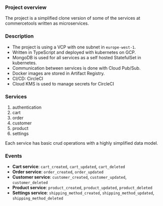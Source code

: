 ### Project overview

The project is a simplified clone version of some of the services at commercetools written as microservices.

### Description

- The project is using a VCP with one subnet in `europe-west-1`.
- Written in TypeScript and deployed with kubernetes on GCP.
- MongoDB is used for all services as a self hosted StatefulSet in kubernetes.
- Communication between services is done with Cloud Pub/Sub.
- Docker images are stored in Artifact Registry.
- CI/CD: CircleCI
- Cloud KMS is used to manage secrets for CircleCI

### Services

1. authentication
2. cart
3. order
4. customer
5. product
6. settings

Each service has basic crud operations with a highly simplified data model.

### Events

- **Cart service**: `cart_created`, `cart_updated`, `cart_deleted`
- **Order service**: `order_created`, `order_updated`
- **Customer service**: `customer_created`, `customer_updated`, `customer_deleted`
- **Product service**: `product_created`, `product_updated`, `product_deleted`
- **Settings service**: `shipping_method_created`, `shipping_method_updated`, `shipping_method_deleted`

